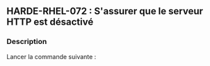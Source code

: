 ## HARDE-RHEL-072 : S'assurer que le serveur HTTP est désactivé

### Description

Lancer la commande suivante :


